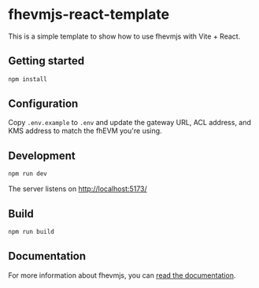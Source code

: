 # fhevmjs-react-template

This is a simple template to show how to use fhevmjs with Vite + React.

## Getting started

```bash
npm install
```

## Configuration

Copy `.env.example` to `.env` and update the gateway URL, ACL address, and KMS address to match the fhEVM you're using.

## Development

```bash
npm run dev
```

The server listens on [http://localhost:5173/](http://localhost:5173/)

## Build

```bash
npm run build
```

## Documentation

For more information about fhevmjs, you can [read the documentation](https://docs.zama.ai/fhevm).
